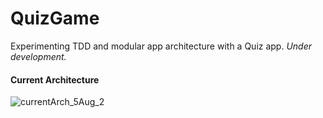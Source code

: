# QuizGame
 Experimenting TDD and modular app architecture with a Quiz app.
 _Under development._


#### Current Architecture

![currentArch_5Aug_2](https://github.com/altunog/QuizGame/assets/53496232/7bb61e32-5edf-4edf-b5b3-f9ca9f401f5f)
